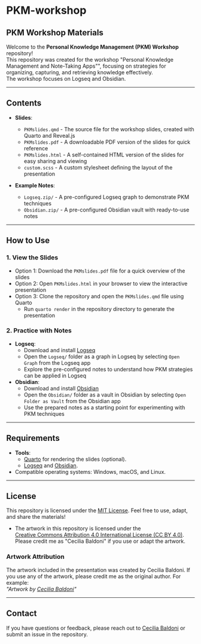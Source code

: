 # PKM-workshop

## PKM Workshop Materials

Welcome to the **Personal Knowledge Management (PKM) Workshop** repository! <br>
This repository was created for the workshop "Personal Knowledge Management and Note-Taking Apps"", focusing on strategies for organizing, capturing, and retrieving knowledge effectively. <br>
The workshop focuses on Logseq and Obsidian.

---

## Contents

- **Slides**: 
  - `PKMslides.qmd` - The source file for the workshop slides, created with Quarto and Reveal.js
  - `PKMslides.pdf` - A downloadable PDF version of the slides for quick reference
  - `PKMslides.html` - A self-contained HTML version of the slides for easy sharing and viewing
  - `custom.scss` - A custom stylesheet defining the layout of the presentation

- **Example Notes**: 
  - `Logseq.zip/` - A pre-configured Logseq graph to demonstrate PKM techniques
  - `Obsidian.zip/` - A pre-configured Obsidian vault with ready-to-use notes

---

## How to Use

### **1. View the Slides**
- Option 1: Download the `PKMslides.pdf` file for a quick overview of the slides
- Option 2: Open `PKMslides.html` in your browser to view the interactive presentation
- Option 3: Clone the repository and open the `PKMslides.qmd` file using Quarto
  - Run `quarto render` in the repository directory to generate the presentation

### **2. Practice with Notes**
- **Logseq**:
  - Download and install [Logseq](https://logseq.com/)
  - Open the `Logseq/` folder as a graph in Logseq by selecting `Open Graph` from the Logseq app
  - Explore the pre-configured notes to understand how PKM strategies can be applied in Logseq
- **Obsidian**:
  - Download and install [Obsidian](https://obsidian.md/)
  - Open the `Obsidian/` folder as a vault in Obsidian by selecting `Open Folder as Vault` from the Obsidian app
  - Use the prepared notes as a starting point for experimenting with PKM techniques

---

## Requirements

- **Tools**:
  - [Quarto](https://quarto.org/docs/get-started/) for rendering the slides (optional).
  - [Logseq](https://logseq.com/) and [Obsidian](https://obsidian.md/).
- Compatible operating systems: Windows, macOS, and Linux.

---

## License

This repository is licensed under the [MIT License](LICENSE). Feel free to use, adapt, and share the materials!
- The artwork in this repository is licensed under the  
  [Creative Commons Attribution 4.0 International License (CC BY 4.0)](https://creativecommons.org/licenses/by/4.0/).  
  Please credit me as "Cecilia Baldoni" if you use or adapt the artwork.

### Artwork Attribution
The artwork included in the presentation was created by Cecilia Baldoni. If you use any of the artwork, please credit me as the original author. For example:  
*"Artwork by [Cecilia Baldoni](https://cecibaldoni.github.io/)"*

---

## Contact

If you have questions or feedback, please reach out to [Cecilia Baldoni](cbaldoni@ab.mpg.de) or submit an issue in the repository.
